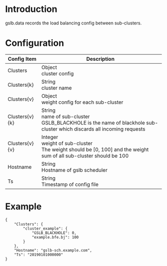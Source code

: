 # Introduction

gslb.data records the load balancing config between sub-clusters. 

# Configuration

| Config Item | Description                                                  |
| ----------- | ------------------------------------------------------------ |
| Clusters    | Object<br>cluster config |
| Clusters{k} | String<br>cluster name |
| Clusters{v} | Object<br>weight config for each sub-cluster        |
| Clusters{v}{k} | String<br>name of sub-cluster<br>GSLB_BLACKHOLE is the name of blackhole sub-cluster which discards all incoming requests |
| Clusters{v}{v} | Integer<br>weight of sub-cluster<br>The weight should be [0, 100] and the weight sum of all sub-cluster should be 100 |
| Hostname    | String<br>Hostname of gslb scheduler                                   |
| Ts          | String<br>Timestamp of config file                                     |

# Example
```
{
    "Clusters": {
        "cluster_example": {
            "GSLB_BLACKHOLE": 0,
            "example.bfe.bj": 100
        }
    },
    "Hostname": "gslb-sch.example.com",
    "Ts": "20190101000000"
}
```
